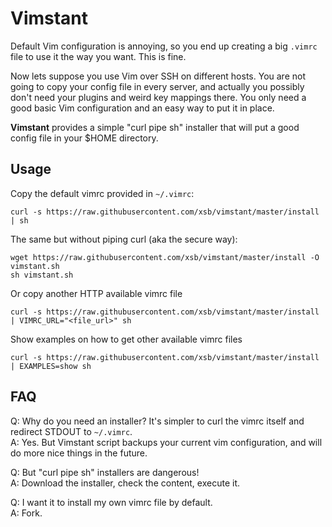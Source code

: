 # Vimstant

Default Vim configuration is annoying, so you end up creating
a big `.vimrc` file to use it the way you want. This is fine.

Now lets suppose you use Vim over SSH on different hosts.
You are not going to copy your config file in every server,
and actually you possibly don't need your plugins and weird
key mappings there. You only need a good basic Vim
configuration and an easy way to put it in place.

**Vimstant** provides a simple "curl pipe sh" installer
that will put a good config file in your $HOME directory.

## Usage

Copy the default vimrc provided in `~/.vimrc`:

    curl -s https://raw.githubusercontent.com/xsb/vimstant/master/install | sh

The same but without piping curl (aka the secure way):

    wget https://raw.githubusercontent.com/xsb/vimstant/master/install -O vimstant.sh
    sh vimstant.sh

Or copy another HTTP available vimrc file

    curl -s https://raw.githubusercontent.com/xsb/vimstant/master/install | VIMRC_URL="<file_url>" sh

Show examples on how to get other available vimrc files

    curl -s https://raw.githubusercontent.com/xsb/vimstant/master/install | EXAMPLES=show sh


## FAQ

Q: Why do you need an installer? It's simpler to curl the vimrc itself and redirect STDOUT to `~/.vimrc`.  
A: Yes. But Vimstant script backups your current vim configuration, and will do more nice things in the future.

Q: But "curl pipe sh" installers are dangerous!  
A: Download the installer, check the content, execute it.

Q: I want it to install my own vimrc file by default.  
A: Fork.

